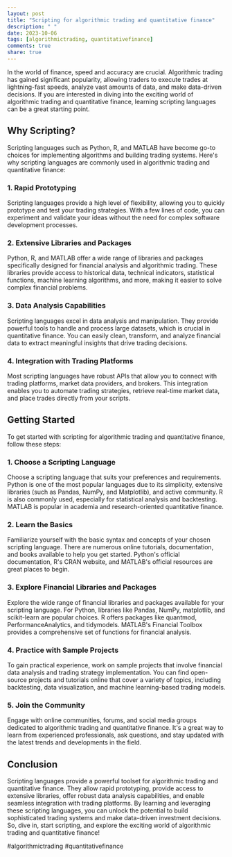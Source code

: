 ```yaml
---
layout: post
title: "Scripting for algorithmic trading and quantitative finance"
description: " "
date: 2023-10-06
tags: [algorithmictrading, quantitativefinance]
comments: true
share: true
---
```


In the world of finance, speed and accuracy are crucial. Algorithmic trading has gained significant popularity, allowing traders to execute trades at lightning-fast speeds, analyze vast amounts of data, and make data-driven decisions. If you are interested in diving into the exciting world of algorithmic trading and quantitative finance, learning scripting languages can be a great starting point.

## Why Scripting?

Scripting languages such as Python, R, and MATLAB have become go-to choices for implementing algorithms and building trading systems. Here's why scripting languages are commonly used in algorithmic trading and quantitative finance:

### 1. Rapid Prototyping

Scripting languages provide a high level of flexibility, allowing you to quickly prototype and test your trading strategies. With a few lines of code, you can experiment and validate your ideas without the need for complex software development processes.

### 2. Extensive Libraries and Packages

Python, R, and MATLAB offer a wide range of libraries and packages specifically designed for financial analysis and algorithmic trading. These libraries provide access to historical data, technical indicators, statistical functions, machine learning algorithms, and more, making it easier to solve complex financial problems.

### 3. Data Analysis Capabilities

Scripting languages excel in data analysis and manipulation. They provide powerful tools to handle and process large datasets, which is crucial in quantitative finance. You can easily clean, transform, and analyze financial data to extract meaningful insights that drive trading decisions.

### 4. Integration with Trading Platforms

Most scripting languages have robust APIs that allow you to connect with trading platforms, market data providers, and brokers. This integration enables you to automate trading strategies, retrieve real-time market data, and place trades directly from your scripts.

## Getting Started

To get started with scripting for algorithmic trading and quantitative finance, follow these steps:

### 1. Choose a Scripting Language

Choose a scripting language that suits your preferences and requirements. Python is one of the most popular languages due to its simplicity, extensive libraries (such as Pandas, NumPy, and Matplotlib), and active community. R is also commonly used, especially for statistical analysis and backtesting. MATLAB is popular in academia and research-oriented quantitative finance.

### 2. Learn the Basics

Familiarize yourself with the basic syntax and concepts of your chosen scripting language. There are numerous online tutorials, documentation, and books available to help you get started. Python's official documentation, R's CRAN website, and MATLAB's official resources are great places to begin.

### 3. Explore Financial Libraries and Packages

Explore the wide range of financial libraries and packages available for your scripting language. For Python, libraries like Pandas, NumPy, matplotlib, and scikit-learn are popular choices. R offers packages like quantmod, PerformanceAnalytics, and tidymodels. MATLAB's Financial Toolbox provides a comprehensive set of functions for financial analysis.

### 4. Practice with Sample Projects

To gain practical experience, work on sample projects that involve financial data analysis and trading strategy implementation. You can find open-source projects and tutorials online that cover a variety of topics, including backtesting, data visualization, and machine learning-based trading models.

### 5. Join the Community

Engage with online communities, forums, and social media groups dedicated to algorithmic trading and quantitative finance. It's a great way to learn from experienced professionals, ask questions, and stay updated with the latest trends and developments in the field.

## Conclusion

Scripting languages provide a powerful toolset for algorithmic trading and quantitative finance. They allow rapid prototyping, provide access to extensive libraries, offer robust data analysis capabilities, and enable seamless integration with trading platforms. By learning and leveraging these scripting languages, you can unlock the potential to build sophisticated trading systems and make data-driven investment decisions. So, dive in, start scripting, and explore the exciting world of algorithmic trading and quantitative finance!

#algorithmictrading #quantitativefinance